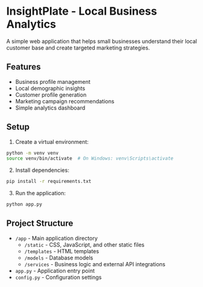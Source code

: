 # InsightPlate - Local Business Analytics

A simple web application that helps small businesses understand their local customer base and create targeted marketing strategies.

## Features

- Business profile management
- Local demographic insights
- Customer profile generation
- Marketing campaign recommendations
- Simple analytics dashboard

## Setup

1. Create a virtual environment:
```bash
python -m venv venv
source venv/bin/activate  # On Windows: venv\Scripts\activate
```

2. Install dependencies:
```bash
pip install -r requirements.txt
```

3. Run the application:
```bash
python app.py
```

## Project Structure

- `/app` - Main application directory
  - `/static` - CSS, JavaScript, and other static files
  - `/templates` - HTML templates
  - `/models` - Database models
  - `/services` - Business logic and external API integrations
- `app.py` - Application entry point
- `config.py` - Configuration settings
